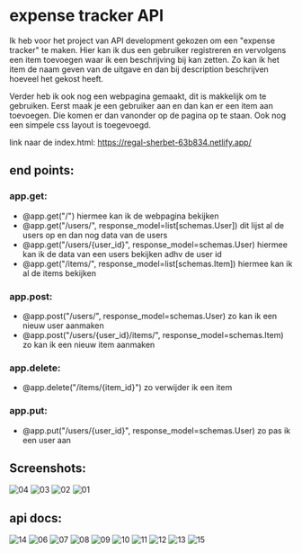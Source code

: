 # expense tracker API

Ik heb voor het project van API development gekozen om een "expense tracker" te maken.
Hier kan ik dus een gebruiker registreren en vervolgens een item toevoegen waar ik een beschrijving bij kan zetten. Zo kan ik het item de naam geven van de uitgave en dan bij description beschrijven hoeveel het gekost heeft.

Verder heb ik ook nog een webpagina gemaakt, dit is makkelijk om te gebruiken. Eerst maak je een gebruiker aan en dan kan er een item aan toevoegen. Die komen er dan vanonder op de pagina op te staan. Ook nog een simpele css layout is toegevoegd.

link naar de index.html: https://regal-sherbet-63b834.netlify.app/

## end points:

### app.get:
- @app.get("/") hiermee kan ik de webpagina bekijken
- @app.get("/users/", response_model=list[schemas.User]) dit lijst al de users op en dan nog data van de users
- @app.get("/users/{user_id}", response_model=schemas.User) hiermee kan ik de data van een users bekijken adhv de user id
- @app.get("/items/", response_model=list[schemas.Item]) hiermee kan ik al de items bekijken

### app.post:
- @app.post("/users/", response_model=schemas.User) zo kan ik een nieuw user aanmaken
- @app.post("/users/{user_id}/items/", response_model=schemas.Item) zo kan ik een nieuw item aanmaken

### app.delete:
- @app.delete("/items/{item_id}") zo verwijder ik een item 

### app.put:
- @app.put("/users/{user_id}", response_model=schemas.User) zo pas ik een user aan


## Screenshots:

![04](https://github.com/ArthurVanDoren/expense_tracker_api/assets/91262433/aa7c1b59-9fec-42f1-bc95-d43c0db2e9dd)
![03](https://github.com/ArthurVanDoren/expense_tracker_api/assets/91262433/bffeb12d-37e7-4a5b-b5a2-0bc7fbf8591c)
![02](https://github.com/ArthurVanDoren/expense_tracker_api/assets/91262433/4e803405-3de0-4f4d-b5d2-25b14e37db97)
![01](https://github.com/ArthurVanDoren/expense_tracker_api/assets/91262433/837ca5b9-ab52-4cb8-ad29-8c690f0f08c2)

## api docs:
![14](https://github.com/ArthurVanDoren/expense_tracker_api/assets/91262433/74f515bc-8709-4a54-95ef-266bc60fe476)
![06](https://github.com/ArthurVanDoren/expense_tracker_api/assets/91262433/06d2f855-3390-4634-8e2f-e44de6ad1437)
![07](https://github.com/ArthurVanDoren/expense_tracker_api/assets/91262433/8e27c026-6ffc-46bb-9bf6-f3df618fe320)
![08](https://github.com/ArthurVanDoren/expense_tracker_api/assets/91262433/79fa5bea-20df-4bf6-b09e-b713dbb407cf)
![09](https://github.com/ArthurVanDoren/expense_tracker_api/assets/91262433/d37892e8-0687-4e91-8634-00a9e7a9e351)
![10](https://github.com/ArthurVanDoren/expense_tracker_api/assets/91262433/9e045f42-9a1c-4fb3-9825-f910ff5c171c)
![11](https://github.com/ArthurVanDoren/expense_tracker_api/assets/91262433/a1e24722-79cb-409c-863f-58122c2c91fa)
![12](https://github.com/ArthurVanDoren/expense_tracker_api/assets/91262433/500f8c1a-7545-43b3-8ecf-1a53d33f7513)
![13](https://github.com/ArthurVanDoren/expense_tracker_api/assets/91262433/72b9fd6b-8b0e-4ad8-95c1-76e682810265)
![15](https://github.com/ArthurVanDoren/expense_tracker_api/assets/91262433/ca64bf81-b721-4e30-afa5-eaefd8b99722)
